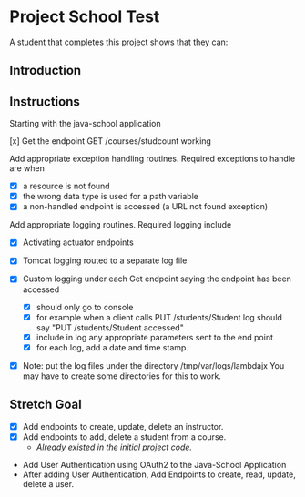 # Project School Test

A student that completes this project shows that they can:

## Introduction

## Instructions

Starting with the java-school application

[x] Get the endpoint GET /courses/studcount working

Add appropriate exception handling routines. Required exceptions to handle are when
  * [x] a resource is not found
  * [x] the wrong data type is used for a path variable
  * [x] a non-handled endpoint is accessed (a URL not found exception)

Add appropriate logging routines. Required logging include
  * [x] Activating actuator endpoints
  * [x] Tomcat logging routed to a separate log file
  * [x] Custom logging under each Get endpoint saying the endpoint has been accessed
    * [x] should only go to console
    * [x] for example when a client calls PUT /students/Student log should say "PUT /students/Student accessed"
    * [x] include in log any appropriate parameters sent to the end point
    * [x] for each log, add a date and time stamp.
  * [x] Note: put the log files under the directory /tmp/var/logs/lambdajx You may have to create some directories for this to work.


## Stretch Goal
* [x] Add endpoints to create, update, delete an instructor.
* [x] Add endpoints to add, delete a student from a course.
  * _Already existed in the initial project code._
* Add User Authentication using OAuth2 to the Java-School Application
* After adding User Authentication, Add Endpoints to create, read, update, delete a user.

